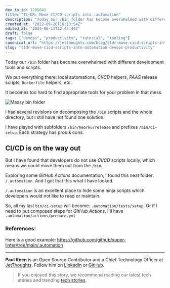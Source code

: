 ```yaml
---
dev_to_id: 1205643
title: "TL;DR: Move CI/CD scripts into .automation"
description: "Today our /bin folder has become overwhelmed with different development tools and scripts.  We put..."
created_at: "2022-09-28T16:13:54Z"
edited_at: "2024-06-13T12:43:44Z"
draft: false
tags: ["devops", "productivity", "tutorial", "tooling"]
canonical_url: "https://jetthoughts.com/blog/tldr-move-cicd-scripts-into-automation-devops-productivity/"
slug: "tldr-move-cicd-scripts-into-automation-devops-productivity"
---
```

Today our `/bin` folder has become overwhelmed with different development tools and scripts.

We put everything there: local automations, _CI/CD_ helpers, _PAAS_ release scripts, `Dockerfile` helpers, etc.

It becomes too hard to find appropriate tools for your problem in that mess. 

![Messy bin folder](https://dev-to-uploads.s3.amazonaws.com/uploads/articles/byrgpl5ltann5d4ism3e.png)

I had several revisions on decomposing the `/bin` scripts and the whole directory, but I still have not found one solution.

I have played with subfolders `/bin/heorku/release` and prefixes `/bin/ci-setup`. Each strategy has pros & cons. 

## CI/CD is on the way out

But I have found that developers do not use _CI/CD_ scripts locally, which means we could move them out from the `/bin`.

Exploring some _GitHub Actions_ documentation, I found this neat folder: `/.automation`. And I got that this what I have looked.

`/.automation` is an excellent place to hide some ninja scripts which developers would not like to read or maintain.

So, all my last `bin/ci-setup` will become: `.automation/tests/setup`. Or if I need to put composed steps for _GitHub Actions_, I'll have `.automation/actions/prepare.yml`

### References:

Here is a good example: https://github.com/github/super-linter/tree/main/.automation

---

**Paul Keen** is an Open Source Contributor and a Chief Technology Officer at [JetThoughts](https://www.jetthoughts.com). Follow him on [LinkedIn](https://www.linkedin.com/in/paul-keen/) or [GitHub](https://github.com/pftg).
> If you enjoyed this story, we recommend reading our latest tech stories and trending [tech stories](https://jtway.co/trending).
